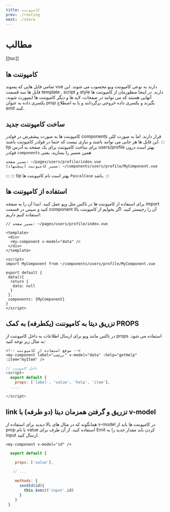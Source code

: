 ```yaml
---
title: کامپوننت 
prev: ./routing
next: ./store
---
```


# مطالب
[[toc]]


## کامپوننت ها
تمامی فایل هایی که پسوند vue دارند به نوعی کامپوننت ویو محسوب می شوند. این فایل ها سه قسمت template , script و style دارند. در اینجا منظورمان از کامپوننت ها آنهایی هستند که می توانند در صفحات، لایه ها و دیگر کامپوننت ها ایمپورت شوند، یکسری داده به عنوان prop بگیرند و یکسری داده خروجی برگردانند و یا به اصطلاح emit کنند.

## ساخت کامپوننت جدید
کامپوننت ها به صورت پیشفرض در فولدر components قرار دارند. اما به صورت کلی این فایل ها هر جایی می توانند باشند و نیازی نیست که حتما در فولدر کامپوننت باشند.
::: tip
برای ساخت کامپوننت برای یک صفحه به آدرس users/profile بهتر است درون فولدر ```components``` همین مسیر را بسازید، یعنی

```
مسیر صفحه: ~/pages/users/profile/index.vue
مسیر کامپوننت (پیشنهاد): ~/components/users/profile/MyComponent.vue
```
:::
::: tip
بهتر است نام کامپوننت ها ```PascalCase``` باشد.
:::


## استفاده از کامپوننت ها
برای استفاده از کامپوننت ها در ناکس مثل ویو عمل کنید. ابتدا آن را به صفحه import کنید و سپس در قسمت component آن را رجیستر کنید.
اگر بخوایم از کامپوننت بالا استفاده کنیم داریم:

```// مسیر صفحه: ~/pages/users/profile/index.vue```
```vue
<template>
 <div>
  <my-component v-model="data" />
 </div>
</template>

<script>
import MyComponent from ~/components/users/profile/MyComponent.vue

export default {
 data(){
  return {
   data: null 
  }
 },
 components: {MyComponent}
}
</script>

```

## تزریق دیتا به کامپوننت (یکطرفه) به کمک PROPS
در ناکس مانند ویو برای ارسال اطلاعات به داخل کامپوننت از props استفاده می شود. به مثال زیر توجه کنید:

```vue
<!-- موقع استفاده از کامپوننت -->
<my-component label="برچسب" v-model="data" :help="getHelp" :item="myItem" />
```

```js
// داخل کامپوننت
<script>
  export default {
    props: ['label', 'value', 'help', 'item'],
  ....

</script>
``` 
## link تزریق و گرفتن همزمان دیتا (دو طرفه) با v-model
همانگونه که در مثال های بالا دیدید برای استفاده از v-model در کامپوننت ها باید از prop با نام value استفاده کنید. از آن طرف برای Emit کردن باید مقدار جدید را به input ارسال کنید.

```vue 
<my-component v-model="id" />
```
```js 
  export default {

    props: ['value'],

   // ...
    
    methods: {
      sendId(id){
        this.$emit('input',id)
      }
    }
 } 
```
